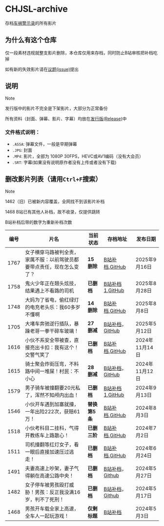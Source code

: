 # CHJSL-archive
存档[车祸警示录](https://space.bilibili.com/539418077)的所有影片

## 为什么有这个仓库
仅一段素材违规就整支影片删除，本仓库仅用来存档，同时防止B站审核把补档吃掉

如有新的失效影片请在[议题(issue)](https://github.com/TC999/CHJSL-archive/issues)提出

## 说明
> [!NOTE]
>
> 发行版中的影片不完全是下架影片，大部分为正常备份

所有资料（封面、弹幕、影片、字幕）均放在[发行版(Release)](https://github.com/TC999/CHJSL-archive/releases)中

### 文件格式说明：
- `.ASSA`: 弹幕文件，一般是早期弹幕
- `.JPG`: 封面
- `.MP4`: 影片，全部为 1080P 30FPS，HEVC或AV1编码（没有大会员）
- `.SRT`: 字幕(如果没有说明原作者没有上传或者没有下载)

## 删改影片列表（请用`Ctrl+F`搜索）
> [!NOTE]
> 1462（旧）已被新内容覆盖，全网找不到该影片补档
>
> 1468 B站已有其他人补档，故不收录，仅提供跳转
>
> B站补档后带的数字为重新补档次数

|编号|                 片名                     |当前状态|存档地址|发布日期|
|----|-----------------------------------------|--------|---|---------------|
|1767|女子横穿马路被判全责，家属不服：以前驾驶员都要带点责任，现在怎么变了？|**15删除**|[B站补档](https://www.bilibili.com/video/BV1gBptz6EXS),[GitHub](https://github.com/TC999/CHJSL-archive/releases/tag/v17.67)|2025年9月16日|
|1758|鬼火少年正在翘头炫技，结果遇上不看路的司机|**已删档**|[B站补档1](https://www.bilibili.com/video/BV1UyhozqEwc),[GitHub](https://github.com/TC999/CHJSL-archive/releases/tag/v17.58)|2025年8月28日|
|1748|大妈为了省电，偷红绿灯的电充老头乐：我60多岁不懂啊|**14删除**|[B站补档](https://www.bilibili.com/video/BV16ueNzHEkM),[GitHub](https://github.com/TC999/CHJSL-archive/releases/tag/v17.48)|2025年8月8日|
|1705|大堵车奔驰逆行插队，暴躁老哥一拳干碎车玻璃！|**27删减**|[B站补档](https://www.bilibili.com/video/BV1WgEczgE8N)，[GitHub](https://github.com/TC999/CHJSL-archive/releases/tag/v17.05)|2025年5月12日|
|1616|小伙不系安全带被查，直接亮出卡扣：我有这个！交警气笑了|**已删档**|[B站补档](https://www.bilibili.com/video/BV1HtBeYTEJX/),[GitHub](https://github.com/TC999/CHJSL-archive/releases/tag/v16.16)|2024年11月14日|
|1615|骑士聚会炸街压弯，不料路中间一堆屎！村民：不小心|**28删减**|[B站补档](https://www.bilibili.com/video/BV1qimZYnEsE)，[GitHub](https://github.com/TC999/CHJSL-archive/releases/tag/v16.15)|2024年11月12日|
|1579|男子骑车被撞翻要20元私了，浑然不知颅内出血！|**已删档**|[B站补档1](https://www.bilibili.com/video/BV1nCtMe9EDx),[GitHub](https://github.com/TC999/CHJSL-archive/releases/tag/v15.79)|2024年9月13日|
|1546|小伙开车遇到加塞就撞，一年出险222次，获赔61万！|**替换第5条**|[B站补档](https://www.bilibili.com/video/BV1rgxpeREkk),[GitHub](https://github.com/TC999/CHJSL-archive/releases/tag/v15.46)|2024年8月3日|
|1518|小伙考科目二挂科，气得开教练车上路散心！|**已删三阶**|[B站补档](https://www.bilibili.com/video/BV1mE421A7BF),[GitHub](https://github.com/TC999/CHJSL-archive/releases/tag/v15.18)|2024年7月2日|
|1511|司机撞翻等红灯女子，看一眼后直接加速压过逃走！|**已删档**|[B站补档](https://www.bilibili.com/video/BV1jm421576L),[GitHub](https://github.com/TC999/CHJSL-archive/releases/tag/v15.11)|2024年6月24日|
|1491|夫妻高速上吵架，妻子气得躺在高速公路中央！|**已删档**|[B站补档](https://www.bilibili.com/video/BV1sZ421p7P6)，[Github](https://github.com/TC999/CHJSL-archive/releases/tag/v14.91)|2024年5月27日|
|1482|女子停车被男孩殴打威胁！男孩：反正我没满16岁，判不了死刑！|**已删档**|[B站补档](https://www.bilibili.com/video/BV1Sy411b78x)，[Github](https://github.com/TC999/CHJSL-archive/releases/tag/v14.82)|2024年5月17日|
|1468|男孩开车载全家上高速，全车人一起玩游戏！|**仅剩标题**|[B站补档](https://www.bilibili.com/video/BV1gn4y1d7kG)|2024年5月3日|
